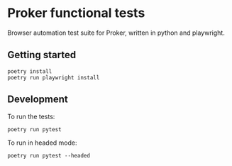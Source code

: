 # Proker functional tests

Browser automation test suite for Proker, written in python and playwright.

## Getting started

```
poetry install
poetry run playwright install
```

## Development

To run the tests:

```
poetry run pytest
```

To run in headed mode:

```
poetry run pytest --headed
```
